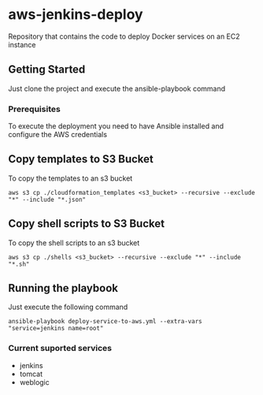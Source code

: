 # aws-jenkins-deploy
Repository that contains the code to deploy Docker services on an EC2 instance

## Getting Started
Just clone the project and execute the ansible-playbook command

### Prerequisites
To execute the deployment you need to have Ansible installed and configure the AWS credentials

## Copy templates to S3 Bucket
To copy the templates to an s3 bucket
```
aws s3 cp ./cloudformation_templates <s3_bucket> --recursive --exclude "*" --include "*.json"
```

## Copy shell scripts to S3 Bucket
To copy the shell scripts to an s3 bucket
```
aws s3 cp ./shells <s3_bucket> --recursive --exclude "*" --include "*.sh"
```

## Running the playbook
Just execute the following command
```
ansible-playbook deploy-service-to-aws.yml --extra-vars "service=jenkins name=root"
```

### Current suported services
- jenkins
- tomcat
- weblogic